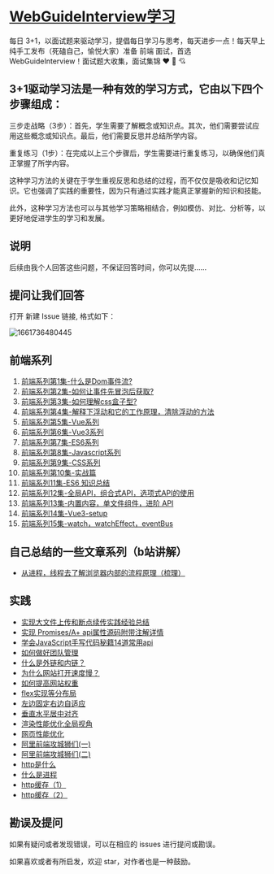 # [WebGuideInterview学习](https://github.com/webVueBlog/WebGuideInterview)

每日 3+1，以面试题来驱动学习，提倡每日学习与思考，每天进步一点！每天早上纯手工发布（死磕自己，愉悦大家）准备 前端 面试，首选 WebGuideInterview！面试题大收集，面试集锦 ❤ 💝 💘

## 3+1驱动学习法是一种有效的学习方式，它由以下四个步骤组成：

三步走战略（3步）：首先，学生需要了解概念或知识点。其次，他们需要尝试应用这些概念或知识点。最后，他们需要反思并总结所学内容。

重复练习（1步）：在完成以上三个步骤后，学生需要进行重复练习，以确保他们真正掌握了所学内容。

这种学习方法的关键在于学生重视反思和总结的过程，而不仅仅是吸收和记忆知识。它也强调了实践的重要性，因为只有通过实践才能真正掌握新的知识和技能。

此外，这种学习方法也可以与其他学习策略相结合，例如模仿、对比、分析等，以更好地促进学生的学习和发展。

## 说明

后续由我个人回答这些问题，不保证回答时间，你可以先提……

## 提问让我们回答

打开 新建 Issue 链接, 格式如下：

![1661736480445](https://user-images.githubusercontent.com/59645426/187105281-339c1c8e-27a5-42d1-bafd-56adb91e8faa.png)

## 前端系列

1. [前端系列第1集-什么是Dom事件流?](https://mp.weixin.qq.com/s/rGa9sMr52it3bVAXt785Vg)
2. [前端系列第2集-如何让事件先冒泡后获取?](https://mp.weixin.qq.com/s/2MxnQKOd0JmA2B8J0_F-RA)
3. [前端系列第3集-如何理解css盒子型?](https://mp.weixin.qq.com/s/9f5yre7x9z28KTu6NVvCvg)
4. [前端系列第4集-解释下浮动和它的工作原理，清除浮动的方法](https://mp.weixin.qq.com/s/ECUpskd6E_X0a96mDwKtqw)
5. [前端系列第5集-Vue系列](https://mp.weixin.qq.com/s/JdWWWiiWgadS48phoD1mbA)
6. [前端系列第6集-Vue3系列](https://mp.weixin.qq.com/s/9v21Ao9UMEmlzBPY7EkMdw)
7. [前端系列第7集-ES6系列](https://mp.weixin.qq.com/s/buoZbssL5nPOodcyXkjxnA)
8. [前端系列第8集-Javascript系列](https://mp.weixin.qq.com/s/7WJBPZoHUQi2FixUJRdytw)
9. [前端系列第9集-CSS系列](https://mp.weixin.qq.com/s/So2814OMFSXnqdTaEDhUFg)
10. [前端系列第10集-实战篇](https://mp.weixin.qq.com/s/ApPUR5ibdSYMa37T49iHOw)
11. [前端系列11集-ES6 知识总结](https://mp.weixin.qq.com/s/xCMocCQafjo45zxCrZNYHg)
12. [前端系列12集-全局API，组合式API，选项式API的使用](https://mp.weixin.qq.com/s/DDlp8QDW1GN9a2mZreXSSA)
13. [前端系列13集-内置内容，单文件组件，进阶 API](https://mp.weixin.qq.com/s/XvEQS0-eIkk9Gm5pgTbA1A)
14. [前端系列14集-Vue3-setup](https://mp.weixin.qq.com/s/ydNzwifK-cwy1XTDaywZpg)
15. [前端系列15集-watch，watchEffect，eventBus](https://mp.weixin.qq.com/s/kd3chO8KLADCtsKZL7o4Og)

## 自己总结的一些文章系列（b站讲解）

- [从进程，线程去了解浏览器内部的流程原理（梳理）](https://juejin.cn/post/7155037687077044255)

## 实践

- [实现大文件上传和断点续传实践经验总结](https://github.com/webVueBlog/file-breakpoint-continue)
- [实现 Promises/A+ api属性源码附带注解详情](https://github.com/webVueBlog/promise)
- [学会JavaScript手写代码秘籍14道常用api](https://github.com/webVueBlog/fe/issues/3)
- [如何做好团队管理](https://github.com/webVueBlog/fe/issues/4)
- [什么是外链和内链？](https://github.com/webVueBlog/fe/issues/5)
- [为什么网站打开速度慢？](https://github.com/webVueBlog/fe/issues/6)
- [如何提高网站权重](https://github.com/webVueBlog/fe/issues/7)
- [flex实现等分布局](https://github.com/webVueBlog/fe/issues/8)
- [左边固定右边自适应](https://github.com/webVueBlog/fe/issues/9)
- [垂直水平居中对齐](https://github.com/webVueBlog/fe/issues/10)
- [渲染性能优化全局视角](https://github.com/webVueBlog/fe/issues/11)
- [网页性能优化](https://github.com/webVueBlog/fe/issues/16)
- [阿里前端攻城狮们(一)](https://github.com/webVueBlog/fe/issues/17)
- [阿里前端攻城狮们(二)](https://github.com/webVueBlog/fe/issues/18)
- [http是什么](https://github.com/webVueBlog/fe/issues/12)
- [什么是进程](https://github.com/webVueBlog/fe/issues/13)
- [http缓存（1）](https://github.com/webVueBlog/fe/issues/14)
- [http缓存（2）](https://github.com/webVueBlog/fe/issues/15)

## 勘误及提问

如果有疑问或者发现错误，可以在相应的 issues 进行提问或勘误。

如果喜欢或者有所启发，欢迎 star，对作者也是一种鼓励。
